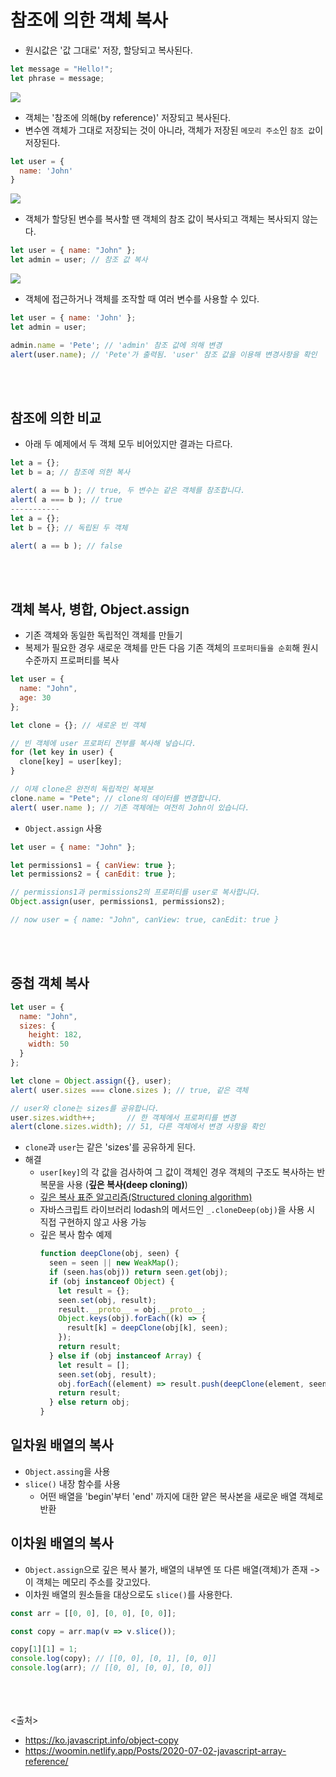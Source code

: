 # 참조에 의한 객체 복사
- 원시값은 '값 그대로' 저장, 할당되고 복사된다.
```js
let message = "Hello!";
let phrase = message;
```
<img src="https://github.com/in3166/TIL/blob/main/JavaScript/img/copy1.JPG" />
<br>

- 객체는 '참조에 의해(by reference)' 저장되고 복사된다.
- 변수엔 객체가 그대로 저장되는 것이 아니라, 객체가 저장된 `메모리 주소`인 `참조 값`이 저장된다.
```js
let user = {
  name: 'John'
}
```
<img src="https://github.com/in3166/TIL/blob/main/JavaScript/img/copy2.JPG" />

- 객체가 할당된 변수를 복사할 땐 객체의 참조 값이 복사되고 객체는 복사되지 않는다.
```js
let user = { name: "John" };
let admin = user; // 참조 값 복사
```
<img src="https://github.com/in3166/TIL/blob/main/JavaScript/img/copy3.JPG" />

- 객체에 접근하거나 객체를 조작할 때 여러 변수를 사용할 수 있다.
```js
let user = { name: 'John' };
let admin = user;

admin.name = 'Pete'; // 'admin' 참조 값에 의해 변경
alert(user.name); // 'Pete'가 출력됨. 'user' 참조 값을 이용해 변경사항을 확인
```
<br><br>

## 참조에 의한 비교
- 아래 두 예제에서 두 객체 모두 비어있지만 결과는 다르다.
```js
let a = {};
let b = a; // 참조에 의한 복사

alert( a == b ); // true, 두 변수는 같은 객체를 참조합니다.
alert( a === b ); // true
-----------
let a = {};
let b = {}; // 독립된 두 객체

alert( a == b ); // false
```

<br><br>

## 객체 복사, 병합, Object.assign
- 기존 객체와 동일한 독립적인 객체를 만들기
- 복제가 필요한 경우 새로운 객체를 만든 다음 기존 객체의 `프로퍼티들을 순회`해 원시 수준까지 프로퍼티를 복사
```js
let user = {
  name: "John",
  age: 30
};

let clone = {}; // 새로운 빈 객체

// 빈 객체에 user 프로퍼티 전부를 복사해 넣습니다.
for (let key in user) {
  clone[key] = user[key];
}

// 이제 clone은 완전히 독립적인 복제본
clone.name = "Pete"; // clone의 데이터를 변경합니다.
alert( user.name ); // 기존 객체에는 여전히 John이 있습니다.
```

- `Object.assign` 사용
```js
let user = { name: "John" };

let permissions1 = { canView: true };
let permissions2 = { canEdit: true };

// permissions1과 permissions2의 프로퍼티를 user로 복사합니다.
Object.assign(user, permissions1, permissions2);

// now user = { name: "John", canView: true, canEdit: true }
```
<br><br>

## 중첩 객체 복사
```js
let user = {
  name: "John",
  sizes: {
    height: 182,
    width: 50
  }
};

let clone = Object.assign({}, user);
alert( user.sizes === clone.sizes ); // true, 같은 객체

// user와 clone는 sizes를 공유합니다.
user.sizes.width++;       // 한 객체에서 프로퍼티를 변경
alert(clone.sizes.width); // 51, 다른 객체에서 변경 사항을 확인
```
- `clone`과 `user`는 같은 'sizes'를 공유하게 된다.
- 해결
  - `user[key]`의 각 값을 검사하여 그 값이 객체인 경우 객체의 구조도 복사하는 반복문을 사용 (**깊은 복사(deep cloning)**)
  - [깊은 복사 표준 알고리즘(Structured cloning algorithm)](https://html.spec.whatwg.org/multipage/structured-data.html#safe-passing-of-structured-data)
  - 자바스크립트 라이브러리 lodash의 메서드인 `_.cloneDeep(obj)`을 사용 시 직접 구현하지 않고 사용 가능
  - 깊은 복사 함수 예제
    ```js
    function deepClone(obj, seen) {
      seen = seen || new WeakMap();
      if (seen.has(obj)) return seen.get(obj);
      if (obj instanceof Object) {
        let result = {};
        seen.set(obj, result);
        result.__proto__ = obj.__proto__;
        Object.keys(obj).forEach((k) => {
          result[k] = deepClone(obj[k], seen);
        });
        return result;
      } else if (obj instanceof Array) {
        let result = [];
        seen.set(obj, result);
        obj.forEach((element) => result.push(deepClone(element, seen)));
        return result;
      } else return obj;
    }
    ```

## 일차원 배열의 복사
- `Object.assing`을 사용
- `slice()` 내장 함수를 사용
  - 어떤 배열을 'begin'부터 'end' 까지에 대한 얕은 복사본을 새로운 배열 객체로 반환


## 이차원 배열의 복사
- `Object.assign`으로 깊은 복사 불가, 배열의 내부엔 또 다른 배열(객체)가 존재 -> 이 객체는 메모리 주소를 갖고있다.
- 이차원 배열의 원소들을 대상으로도 `slice()`를 사용한다.
```js
const arr = [[0, 0], [0, 0], [0, 0]];

const copy = arr.map(v => v.slice());

copy[1][1] = 1;
console.log(copy); // [[0, 0], [0, 1], [0, 0]]
console.log(arr); // [[0, 0], [0, 0], [0, 0]]
```


<br><br><br>
<출처>
- https://ko.javascript.info/object-copy
- https://woomin.netlify.app/Posts/2020-07-02-javascript-array-reference/
